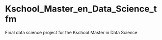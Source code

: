 # Kschool_Master_en_Data_Science_tfm
Final data science project for the Kschool Master in Data Science
